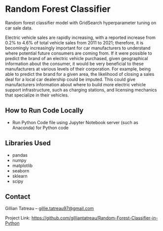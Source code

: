 # Random Forest Classifier
Random forest classifier model with GridSearch hyperparameter tuning on car sale data.

Electric vehicle sales are rapidly increasing, with a reported increase from 0.2% to 4.6% of total vehicle sales from 2011 to 2021; therefore, it is becomingly increasingly important for car manufacturers to understand where potential future consumers are coming from. 
If it were possible to predict the brand of an electric vehicle purchased, given geographical information about the consumer, it would be very beneficial to these manufacturers at various levels of their corporation. 
For example, being able to predict the brand for a given area, the likelihood of closing a sales deal for a local car dealership could be imputed. 
This could give manufacturers information about where to build more electric vehicle support infrastructure, such as charging stations, and licensing mechanics that specialize in their vehicles.

## How to Run Code Locally
- Run Python Code file using Jupyter Notebook server (such as Anaconda) for Python code

## Libraries Used
- pandas
- numpy
- matplotlib
- seaborn
- sklearn
- scipy


## Contact
Gillian Tatreau – gillie.tatreau97@gmail.com

Project Link: https://github.com/gilliantatreau/Random-Forest-Classifier-in-Python
